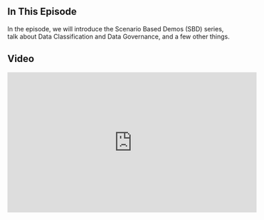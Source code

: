 ## In This Episode

In the episode, we will introduce the Scenario Based Demos (SBD) series, talk about Data Classification and Data Governance, and a few other things.

## Video

<iframe width="560" height="315" src="https://www.youtube-nocookie.com/embed/HiyH0J-6zgc" title="YouTube video player" frameborder="0" allow="accelerometer; autoplay; clipboard-write; encrypted-media; gyroscope; picture-in-picture" allowfullscreen></iframe>
